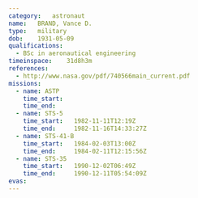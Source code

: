 ```yaml
---
category:	astronaut
name:	BRAND, Vance D.
type:	military
dob:	1931-05-09
qualifications:
  - BSc in aeronautical engineering
timeinspace:	31d8h3m
references:
  - http://www.nasa.gov/pdf/740566main_current.pdf
missions:
  - name: ASTP
    time_start:   
    time_end:     
  - name: STS-5
    time_start:   1982-11-11T12:19Z
    time_end:     1982-11-16T14:33:27Z
  - name: STS-41-B
    time_start:   1984-02-03T13:00Z
    time_end:     1984-02-11T12:15:56Z
  - name: STS-35
    time_start:   1990-12-02T06:49Z
    time_end:     1990-12-11T05:54:09Z
evas:
---
```

